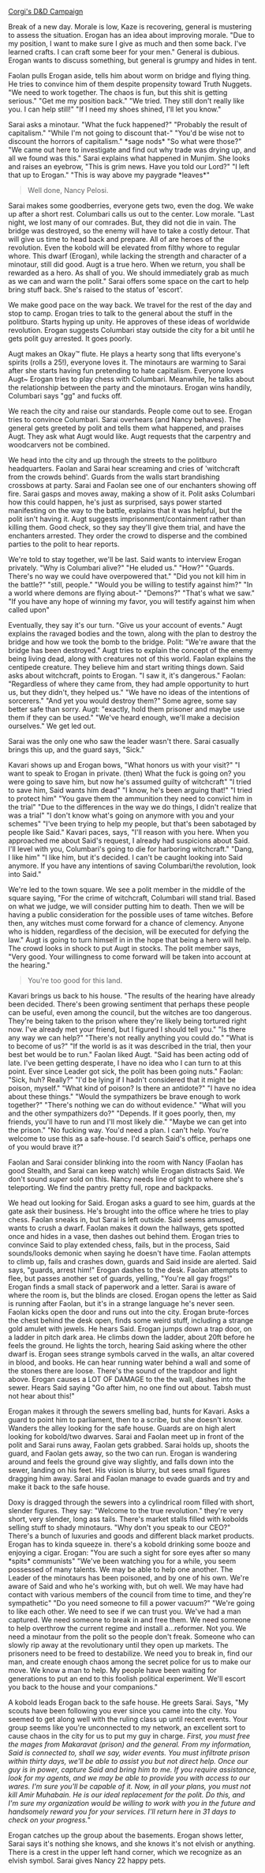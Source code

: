 ---
---

[Corgi's D&D Campaign](/games/corgi)

Break of a new day. Morale is low, Kaze is recovering, general is mustering to assess the situation. Erogan has an idea about improving morale. "Due to my position, I want to make sure I give as much and then some back. I've learned crafts. I can craft some beer for your men." General is dubious. Erogan wants to discuss something, but general is grumpy and hides in tent.

Faolan pulls Erogan aside, tells him about worm on bridge and flying thing. He tries to convince him of them despite propensity toward Truth Nuggets. "We need to work together. The chaos is fun, but this shit is getting serious." "Get me my position back." "We tried. They still don't really like you. I can help still!" "If I need my shoes shined, I'll let you know."

Sarai asks a minotaur. "What the fuck happened?" "Probably the result of capitalism." "While I'm not going to discount that-" "You'd be wise not to discount the horrors of capitalism." \*sage nods\* "So what were those?" "We came out here to investigate and find out why trade was drying up, and all we found was this." Sarai explains what happened in Munjim. She looks and raises an eyebrow, "This is grim news. Have you told our Lord?" "I left that up to Erogan." "This is way above my paygrade \*leaves\*"

> Well done, Nancy Pelosi.

Sarai makes some goodberries, everyone gets two, even the dog. We wake up after a short rest. Columbari calls us out to the center. Low morale. "Last night, we lost many of our comrades. But, they did not die in vain. The bridge was destroyed, so the enemy will have to take a costly detour. That will give us time to head back and prepare. All of are heroes of the revolution. Even the kobold will be elevated from filthy whore to regular whore. This dwarf (Erogan), while lacking the strength and character of a minotaur, still did good. Augt is a true hero. When we return, you shall be rewarded as a hero. As shall of you. We should immediately grab as much as we can and warn the polit." Sarai offers some space on the cart to help bring stuff back. She's raised to the status of 'escort'.

We make good pace on the way back. We travel for the rest of the day and stop to camp. Erogan tries to talk to the general about the stuff in the politburo. Starts hyping up unity. He approves of these ideas of worldwide revolution. Erogan suggests Columbari stay outside the city for a bit until he gets polit guy arrested. It goes poorly.

Augt makes an Okay™ flute. He plays a hearty song that lifts everyone's spirits (rolls a 25!), everyone loves it. The minotaurs are warming to Sarai after she starts having fun pretending to hate capitalism. Everyone loves Augt~ Erogan tries to play chess with Columbari. Meanwhile, he talks about the relationship between the party and the minotaurs. Erogan wins handily, Columbari says "gg" and fucks off.

We reach the city and raise our standards. People come out to see. Erogan tries to convince Columbari. Sarai overhears (and Nancy behaves). The general gets greeted by polit and tells them what happened, and praises Augt. They ask what Augt would like. Augt requests that the carpentry and woodcarvers not be combined.

We head into the city and up through the streets to the politburo headquarters. Faolan and Sarai hear screaming and cries of 'witchcraft from the crowds behind'. Guards from the walls start brandishing crossbows at party. Sarai and Faolan see one of our enchanters showing off fire. Sarai gasps and moves away, making a show of it. Polit asks Columbari how this could happen, he's just as surprised, says power started manifesting on the way to the battle, explains that it was helpful, but the polit isn't having it. Augt suggests imprisonment/containment rather than killing them. Good check, so they say they'll give them trial, and have the enchanters arrested. They order the crowd to disperse and the combined parties to the polit to hear reports.

We're told to stay together, we'll be last. Said wants to interview Erogan privately. "Why is Columbari alive?" "He eluded us." "How?" "Guards. There's no way we could have overpowered that." "Did you not kill him in the battle?" "still, people." "Would you be willing to testify against him?" "In a world where demons are flying about-" "Demons?" "That's what we saw." "If you have any hope of winning my favor, you will testify against him when called upon"

Eventually, they say it's our turn. "Give us your account of events." Augt explains the ravaged bodies and the town, along with the plan to destroy the bridge and how we took the bomb to the bridge. Polit: "We're aware that the bridge has been destroyed." Augt tries to explain the concept of the enemy being living dead, along with creatures not of this world. Faolan explains the centipede creature. They believe him and start writing things down. Said asks about witchcraft, points to Erogan. "I saw it, it's dangerous." Faolan: "Regardless of where they came from, they had ample opportunity to hurt us, but they didn't, they helped us." "We have no ideas of the intentions of sorcerers." "And yet you would destroy them?" Some agree, some say better safe than sorry. Augt: "exactly, hold them prisoner and maybe use them if they can be used." "We've heard enough, we'll make a decision ourselves." We get led out.

Sarai was the only one who saw the leader wasn't there. Sarai casually brings this up, and the guard says, "Sick."

Kavari shows up and Erogan bows, "What honors us with your visit?" "I want to speak to Erogan in private. (then) What the fuck is going on? you were going to save him, but now he's assumed guilty of witchcraft" "I tried to save him, Said wants him dead" "I know, he's been arguing that!" "I tried to protect him" "You gave them the ammunition they need to convict him in the trial" "Due to the differences in the way we do things, I didn't realize that was a trial" "I don't know what's going on anymore with you and your schemes" "I've been trying to help my people, but that's been sabotaged by people like Said." Kavari paces, says, "I'll reason with you here. When you approached me about Said's request, I already had suspicions about Said. I'll level with you, Columbari's going to die for harboring witchcraft." "Dang, I like him" "I like him, but it's decided. I can't be caught looking into Said anymore. If you have any intentions of saving Columbari/the revolution, look into Said."

We're led to the town square. We see a polit member in the middle of the square saying, "For the crime of witchcraft, Columbari will stand trial. Based on what we judge, we will consider putting him to death. Then we will be having a public consideration for the possible uses of tame witches. Before then, any witches must come forward for a chance of clemency. Anyone who is hidden, regardless of the decision, will be executed for defying the law." Augt is going to turn himself in in the hope that being a hero will help. The crowd looks in shock to put Augt in stocks. The polit member says, "Very good. Your willingness to come forward will be taken into account at the hearing."

> You're too good for this land.

Kavari brings us back to his house. "The results of the hearing have already been decided. There's been growing sentiment that perhaps these people can be useful, even among the council, but the witches are too dangerous. They're being taken to the prison where they're likely being tortured right now. I've already met your friend, but I figured I should tell you." "Is there any way we can help?" "There's not really anything you could do." "What is to become of us?" "If the world is as it was described in the trial, then your best bet would be to run." Faolan liked Augt. "Said has been acting odd of late. I've been getting desperate, I have no idea who I can turn to at this point. Ever since Leader got sick, the polit has been going nuts." Faolan: "Sick, huh? Really?" "I'd be lying if I hadn't considered that it might be poison, myself." "What kind of poison? Is there an antidote?" "I have no idea about these things." "Would the sympathizers be brave enough to work together?" "There's nothing we can do without evidence." "What will you and the other sympathizers do?" "Depends. If it goes poorly, then, my friends, you'll have to run and I'll most likely die." "Maybe we can get into the prison." "No fucking way. You'd need a plan. I can't help. You're welcome to use this as a safe-house. I'd search Said's office, perhaps one of you would brave it?"

Faolan and Sarai consider blinking into the room with Nancy (Faolan has good Stealth, and Sarai can keep watch) while Erogan distracts Said. We don't sound *super* sold on this. Nancy needs line of sight to where she's teleporting. We find the pantry pretty full, rope and backpacks.

We head out looking for Said. Erogan asks a guard to see him, guards at the gate ask their business. He's brought into the office where he tries to play chess. Faolan sneaks in, but Sarai is left outside. Said seems amused, wants to crush a dwarf. Faolan makes it down the hallways, gets spotted once and hides in a vase, then dashes out behind them. Erogan tries to convince Said to play extended chess, fails, but in the process, Said sounds/looks demonic when saying he doesn't have time. Faolan attempts to climb up, fails and crashes down, guards and Said inside are alerted. Said says, "guards, arrest him!" Erogan dashes to the desk. Faolan attempts to flee, but passes another set of guards, yelling, "You're all gay frogs!" Erogan finds a small stack of paperwork and a letter. Sarai is aware of where the room is, but the blinds are closed. Erogan opens the letter as Said is running after Faolan, but it's in a strange language he's never seen. Faolan kicks open the door and runs out into the city. Erogan brute-forces the chest behind the desk open, finds some weird stuff, including a strange gold amulet with jewels. He hears Said. Erogan jumps down a trap door, on a ladder in pitch dark area. He climbs down the ladder, about 20ft before he feels the ground. He lights the torch, hearing Said asking where the other dwarf is. Erogan sees strange symbols carved in the walls, an altar covered in blood, and books. He can hear running water behind a wall and some of the stones there are loose. There's the sound of the trapdoor and light above. Erogan causes a LOT OF DAMAGE to the the wall, dashes into the sewer. Hears Said saying "Go after him, no one find out about. Tabsh must not hear about this!"

Erogan makes it through the sewers smelling bad, hunts for Kavari. Asks a guard to point him to parliament, then to a scribe, but she doesn't know. Wanders the alley looking for the safe house. Guards are on high alert looking for kobold/two dwarves. Sarai and Faolan meet up in front of the polit and Sarai runs away, Faolan gets grabbed. Sarai holds up, shoots the guard, and Faolan gets away, so the two can run. Erogan is wandering around and feels the ground give way slightly, and falls down into the sewer, landing on his feet. His vision is blurry, but sees small figures dragging him away. Sarai and Faolan manage to evade guards and try and make it back to the safe house.

Doxy is dragged through the sewers into a cylindrical room filled with short, slender figures. They say: "Welcome to the true revolution." they're very short, very slender, long ass tails. There's market stalls filled with kobolds selling stuff to shady minotaurs. "Why don't you speak to our CEO?" There's a bunch of luxuries and goods and different black market products. Erogan has to kinda squeeze in. there's a kobold drinking some booze and enjoying a cigar. Erogan: "You are such a sight for sore eyes after so many \*spits\* communists" "We've been watching you for a while, you seem possessed of many talents. We may be able to help one another. The Leader of the minotaurs has been poisoned, and by one of his own. We're aware of Said and who he's working with, but oh well. We may have had contact with various members of the council from time to time, and they're sympathetic" "Do you need someone to fill a power vacuum?" "We're going to like each other. We need to see if we can trust you. We've had a man captured. We need someone to break in and free them. We need someone to help overthrow the current regime and install a...reformer. Not you. We need a minotaur from the polit so the people don't freak. Someone who can slowly rip away at the revolutionary until they open up markets. The prisoners need to be freed to destabilize. We need you to break in, find our man, and create enough chaos among the secret police for us to make our move. We know a man to help. My people have been waiting for generations to put an end to this foolish political experiment. We'll escort you back to the house and your companions."

A kobold leads Erogan back to the safe house. He greets Sarai. Says, "My scouts have been following you ever since you came into the city. You seemed to get along well with the ruling class up until recent events. Your group seems like you're unconnected to my network, an excellent sort to cause chaos in the city for us to put my guy in charge. *First, you must free the mages from Makaravat (prison) and the general. From my information, Said is connected to, shall we say, wider events. You must infiltrate prison within thirty days, we'll be able to assist you but not direct help. Once our guy is in power, capture Said and bring him to me. If you require assistance, look for my agents, and we may be able to provide you with access to our wares. I'm sure you'll be capable of it. Now, in all your plans, you must not kill Amir Muhabain. He is our ideal replacement for the polit. Do this, and I'm sure my organization would be willing to work with you in the future and handsomely reward you for your services. I'll return here in 31 days to check on your progress.*"

Erogan catches up the group about the basements. Erogan shows letter, Sarai says it's nothing she knows, and she knows it's not elvish or anything. There is a crest in the upper left hand corner, which we recognize as an elvish symbol. Sarai gives Nancy 22 happy pets.
